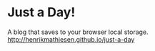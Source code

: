 # Just a Day!
A blog that saves to your browser local storage.
http://henrikmathiesen.github.io/just-a-day
